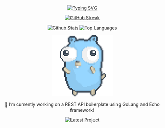 <p align="center">
  <a href="https://git.io/typing-svg"><img src="https://readme-typing-svg.demolab.com?font=Fira+Code&weight=900&size=30&pause=1000&repeat=false&random=false&width=435&lines=Hey+there%2C+it's+Andrew!" alt="Typing SVG" /></a>
</p>

<p align="center">
  <a href="https://git.io/streak-stats"><img src="https://github-readme-streak-stats-psi-ashen.vercel.app?user=andrew-sameh&theme=monokai-metallian&hide_border=true&short_numbers=true" alt="GitHub Streak" /></a>
</p>

<p align="center">
  <a href="https://github.com/anuraghazra/github-readme-stats"><img alt="Github Stats" src="https://github-readme-stats-delta-murex-97.vercel.app/api/?username=andrew-sameh&show_icons=true&include_all_commits=true&count_private=true&theme=react&hide_border=true&bg_color=1F222E&title_color=F85D7F&icon_color=F8D866" height="192px"/></a>
  <a href="https://github.com/anuraghazra/github-readme-stats"><img alt="Top Languages" src="https://github-readme-stats-delta-murex-97.vercel.app/api/top-langs/?username=andrew-sameh&langs_count=8&layout=compact&theme=react&hide_border=true&bg_color=1F222E&title_color=F85D7F&icon_color=F8D866&hide=Jupyter%20Notebook,Roff,HTML,CSS,PHP,Hack" height="192px"/></a>
</p>

<p align="center">
  <img src="./dancing-gopher.gif" alt="gopher dancing" />
</p>

<p align="center">🌱 I’m currently working on a REST API boilerplate using GoLang and Echo framework!</p>    
<p align="center">
  <a href="https://github.com/andrew-sameh/echo-engine"><img src="https://github-readme-stats.vercel.app/api/pin/?username=andrew-sameh&repo=echo-engine" alt="Latest Project" /></a>
</p>
